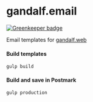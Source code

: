# gandalf.email

[![Greenkeeper badge](https://badges.greenkeeper.io/Nebo15/gandalf.email.svg?token=78d5ae22916936a5da03b0cbd44871c4fd8f29f53cfbdffe070ec0d14b5a84a9)](https://greenkeeper.io/)

Email templates for [gandalf.web](https://github.com/Nebo15/gandalf.web)

#### Build templates

`gulp build`

#### Build and save in Postmark

`gulp production`